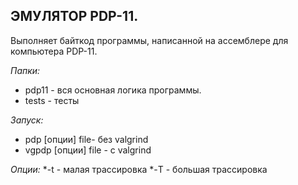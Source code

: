 ## ЭМУЛЯТОР PDP-11.

Выполняет байткод программы, написанной на ассемблере для компьютера PDP-11.

*Папки:*
- pdp11 - вся основная логика программы.
- tests - тесты



*Запуск:*
- pdp [опции] file- без valgrind
- vgpdp [опции] file - c valgrind




*Опции:*
*-t  - малая трассировка
*-T  - большая трассировка
